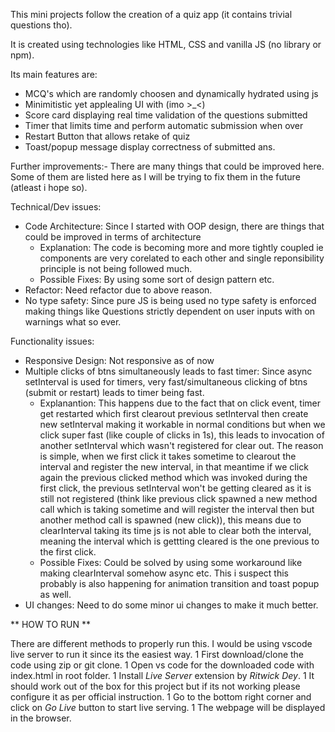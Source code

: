 This mini projects follow the creation of a quiz app (it contains trivial questions tho).

It is created using technologies like HTML, CSS and vanilla JS (no library or npm).

Its main features are:

- MCQ's which are randomly choosen and dynamically hydrated using js
- Minimitistic yet applealing UI with (imo >\_<)
- Score card displaying real time validation of the questions submitted
- Timer that limits time and perform automatic submission when over
- Restart Button that allows retake of quiz
- Toast/popup message display correctness of submitted ans.

Further improvements:-
There are many things that could be improved here.
Some of them are listed here as I will be trying to fix them in the future (atleast i hope so).

Technical/Dev issues:

- Code Architecture: Since I started with OOP design, there are things that could be improved in terms of architecture
  - Explanation: The code is becoming more and more tightly coupled ie components are very corelated to each other and single reponsibility principle is not being followed much.
  - Possible Fixes: By using some sort of design pattern etc.
- Refactor: Need refactor due to above reason.
- No type safety: Since pure JS is being used no type safety is enforced making things like Questions strictly dependent on user inputs with on warnings what so ever.

Functionality issues:

- Responsive Design: Not responsive as of now
- Multiple clicks of btns simultaneously leads to fast timer: Since async setInterval is used for timers, very fast/simultaneous clicking of btns (submit or restart) leads to timer being fast.
  - Explanantion: This happens due to the fact that on click event, timer get restarted which first clearout previous setInterval then create new setInterval making it workable in normal conditions but when we click super fast (like couple of clicks in 1s), this leads to invocation of another setInterval which wasn't registered for clear out. The reason is simple, when we first click it takes sometime to clearout the interval and register the new interval, in that meantime if we click again the previous clicked method which was invoked during the first click, the previous setInterval won't be getting cleared as it is still not registered (think like previous click spawned a new method call which is taking sometime and will register the interval then but another method call is spawned (new click)), this means due to clearInterval taking its time js is not able to clear both the interval, meaning the interval which is gettting cleared is the one previous to the first click.
  - Possible Fixes: Could be solved by using some workaround like making clearInterval somehow async etc. This i suspect this probably is also happening for animation transition and toast popup as well.
- UI changes: Need to do some minor ui changes to make it much better.

** HOW TO RUN **

There are different methods to properly run this. I would be using vscode live server to run it since its the easiest way.
1 First download/clone the code using zip or git clone.
1 Open vs code for the downloaded code with index.html in root folder.
1 Install _Live Server_ extension by _Ritwick Dey_.
1 It should work out of the box for this project but if its not working please configure it as per official instruction.
1 Go to the bottom right corner and click on _Go Live_ button to start live serving.
1 The webpage will be displayed in the browser.
